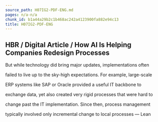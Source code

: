 ```yaml
---
source_path: H07IG2-PDF-ENG.md
pages: n/a-n/a
chunk_id: b1a44a29b2c1b468ac242a4123900fa882e94c13
title: H07IG2-PDF-ENG
---
```

## HBR / Digital Article / How AI Is Helping Companies Redesign Processes

But while technology did bring major updates, implementations often

failed to live up to the sky-high expectations. For example, large-scale

ERP systems like SAP or Oracle provided a useful IT backbone to

exchange data, yet also created very rigid processes that were hard to

change past the IT implementation. Since then, process management

typically involved only incremental change to local processes — Lean
